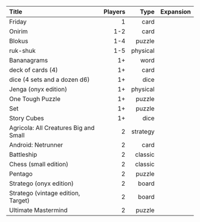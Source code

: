 | Title                                 | Players | Type     | Expansion |
| :-----------------------------------  | ------: | -------: | --------: |
| Friday                                | 1       | card     |           |
| Onirim                                | 1-2     | card     |           |
| Blokus                                | 1-4     | puzzle   |           |
| ruk-shuk                              | 1-5     | physical |           |
| Bananagrams                           | 1+      | word     |           |
| deck of cards (4)                     | 1+      | card     |           |
| dice (4 sets and a dozen d6)          | 1+      | dice     |           |
| Jenga (onyx edition)                  | 1+      | physical |           |
| One Tough Puzzle                      | 1+      | puzzle   |           |
| Set                                   | 1+      | puzzle   |           |
| Story Cubes                           | 1+      | dice     |           |
| Agricola: All Creatures Big and Small | 2       | strategy |           |
| Android: Netrunner                    | 2       | card     |           |
| Battleship                            | 2       | classic  |           |
| Chess (small edition)                 | 2       | classic  |           |
| Pentago                               | 2       | puzzle   |           |
| Stratego (onyx edition)               | 2       | board    |           |
| Stratego (vintage edition, Target)    | 2       | board    |           |
| Ultimate Mastermind                   | 2       | puzzle   |           |

